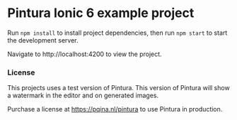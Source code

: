 # Pintura Ionic 6 example project

Run `npm install` to install project dependencies, then run `npm start` to start the development server.

Navigate to http://localhost:4200 to view the project.

### License

This projects uses a test version of Pintura. This version of Pintura will show a watermark in the editor and on generated images.

Purchase a license at https://pqina.nl/pintura to use Pintura in production.
